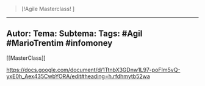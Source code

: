 

 >[!Agile Masterclass! ]
---
Autor: 
Tema:
Subtema: 
Tags: #Agil #MarioTrentim #infomoney 
---
[[MasterClass]]


https://docs.google.com/document/d/1TtnbX3GDnw1L97-poFIm5vQ-yxE0h_Aex435CwbYORA/edit#heading=h.rfdhmytb52wa
